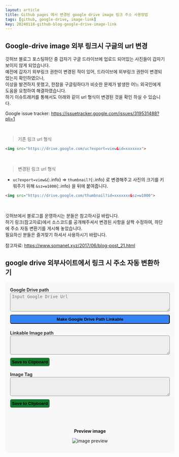 ```yaml
---
layout: article
title: Github pages 에서 변경된 google drive image 링크 주소 사용방법
tags: [github, google-drive, image-link]
key: 20240118-github-blog-google-drive-image-link
---
```


## Google-drive image 외부 링크시 구글의 url 변경

깃허브 블로그 포스팅하던 중 갑자기 구글 드라이브에 업로드 되어있는 사진들이 갑자기 보이지 않게 되었습니다.  
예전에 갑자기 외부링크 권한이 변경된 적이 있어, 드라이브에 외부링크 권한이 변경되었는지 확인하였으나,  
이상을 발견하지 못했고, 한참을 구글링하다가 비슷한 문제가 발생한 어느 외국인에게 도움을 요청하여 해결하였습니다.  
하기 이슈트래커를 통해서도 아래와 같이 url 형식이 변경된 것을 확인 하실 수 있습니다.  

Google issue tracker: <https://issuetracker.google.com/issues/319531488?pli=1>

&nbsp;
&nbsp;

> 기존 링크 url 형식

```html
<img src="https://drive.google.com/uc?export=view&id=xxxxxxx">
```

&nbsp;

> 변경된 링크 url 형식 

- `uc?export=view&`{:.info} => `thumbnail?`{:.info} 로 변경해주고 사진의 크기를 키워주기 위해 `&sz=w1000`{:.info} 을 뒤에 붙여줍니다.

```html
<img src="https://drive.google.com/thumbnail?id=xxxxxxx&sz=w1000">
```

&nbsp;

깃허브에서 블로그를 운영하시는 분들은 참고하시길 바랍니다.  
하기 링크(참고자료)에서 소스코드를 공개해주셔서 변경된 사항을 살짝 수정하여, 하단에 주소 자동 변환기를 게시해 놓았습니다.  
필요하신 분들은 즐겨찾기 하셔서 사용하시기 바랍니다.  

참고자료: <https://www.somanet.xyz/2017/06/blog-post_21.html>

## google drive 외부사이트에서 링크 시 주소 자동 변환하기

  <style>
    #converter {
      padding: 20px 20px;
      border-radius: 5px;
      background-color: #f8f8f8;
      width: 100%;
      padding: 15px 15px;
    }

    #converter textarea {
      display: block;
      white-space: wrap;
      background-color: #eee;
      color: #000;
      border: 1px solid #888;
      border-radius: 5px;
      margin-bottom: 10px;
      padding: 5px 5px;
      width: 100%;
      height: 60px;
    }

    #converter input{

    }

    #converter label {
      font-weight: bold;
      color: #333;
    }

    #converter button {
      font-weight: bold;
    }

    #btn-convert {
      width: 100%;
      color: #fff
      border: 1px solid #888;
      border-radius: 5px;
      background-color: #3282F6;
      padding: 5px 5px;
    }

    #btn-convert:active {
      width: 100%;
      color: #fff
      border: 1px solid #fffd55;
      border-radius: 5px;
      background-color: #183f78;
      padding: 5px 5px;
    }

    #convert-result {
      margin-top: 20px;
    }

    #btn-save-result-cb, #btn-save-result-img-tag-cb {
      border: 1px solid #888;
      border-radius: 5px;
      background-color: #147A2E;
      padding: 5px 5px;
    }

    #btn-save-result-cb:active, #btn-save-result-img-tag-cb:active {
      border: 1px solid #fffd55;
      border-radius: 5px;
      background-color: #0c471b;
      padding: 5px 5px
  </style>

<body>
  <div id="converter">
    <label>Google Drive path</label>
    <textarea id="gd-url" placeholder="Input Google Drive Url"></textarea>
    <button id="btn-convert" class="btn btn-primary">Make Google Drive Path Linkable</button>
    <div id="convert-result">
      <label for="result">Linkable Image path</label>
      <textarea id="result" name="result" readonly></textarea>
      <button id="btn-save-result-cb" class="btn btn-success pull-right" data-clipboard-target="#result">
        <span class="glyphicon glyphicon-copy" aria-hidden="true"></span>
        Save to Clipboard
      </button>
      <br><br>
      <label for="result-img-tag">Image Tag</label>
      <textarea id="result-img-tag" name="result" readonly></textarea>
      <button id="btn-save-result-img-tag-cb" class="btn btn-success pull-right" data-clipboard-target="#result-img-tag">
        <span class="glyphicon glyphicon-copy" aria-hidden="true"></span>
        Save to Clipboard
      </button>
    </div>
    <br><br><br>
      <p align="center">
      <b>Preview image</b>
      </p>
    <p align="center">
      <img id="preview" alt="image preview" src='https://www.google.com/drive/static/images/drive/logo-drive.png' class="img-thumbnail" style="max-width: 200px"/><br>
    </p>

  </div>

  <script src="https://ajax.googleapis.com/ajax/libs/jquery/3.2.1/jquery.min.js"></script>
  <script src="https://cdnjs.cloudflare.com/ajax/libs/clipboard.js/1.7.1/clipboard.min.js"></script>
  <script>
    var gdUrl = $("#gd-url");
    $("#btn-convert").on("click", function(event) {

      if (!isValidUrl(gdUrl.val())) {
        alert("You have inputted invalid path.");
        gdUrl.val("");
        return;
      }

      var gdId = extractFileId(gdUrl.val());
      var prefix = "http://drive.google.com/thumbnail?id=";
      var size ="&sz=w1000";
      $("#result").val(prefix + gdId + size);
      $("#result-img-tag").val(
        "<img src='" +
        prefix + gdId + size +
        "' /><br>");
      $("#preview").attr("src", prefix + gdId);
    });

    var clipboard = new Clipboard('.btn');

    clipboard.on('success', function(e) {
      console.info('Action:', e.action);
      console.info('Text:', e.text);
      console.info('Trigger:', e.trigger);

      e.clearSelection();
    });

    clipboard.on('error', function(e) {
      console.error('Action:', e.action);
      console.error('Trigger:', e.trigger);
    });

    // validity check. ref: https://gist.github.com/jlong/2428561
    function isValidUrl(url) {
      // to be impl...
      var parser = document.createElement('a');
      parser.href = url;

      if(url === '' || parser.hostname !== "drive.google.com" || !parser.pathname.includes("/file/d/"))
        return false;

      return true;
    }

    function extractFileId(url) {
      if (!url) 
        url = window.location.href;

      var strip = url.replace(/https:\/\/drive.google.com\/file\/d\//gi, "")
      .replace(/\/view\?[a-zA-Z=\/]+/gi, "");
      
      return strip;
    }
  </script>
</body>